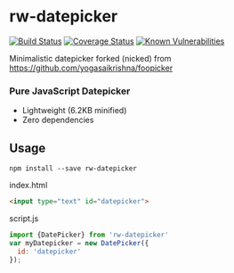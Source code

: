 # rw-datepicker

[![Build Status](https://travis-ci.org/rw251/rw-datepicker.svg?branch=master)](https://travis-ci.org/rw251/rw-datepicker)
[![Coverage Status](https://coveralls.io/repos/github/rw251/rw-datepicker/badge.svg?branch=master)](https://coveralls.io/github/rw251/rw-datepicker?branch=master)
[![Known Vulnerabilities](https://snyk.io/test/github/rw251/rw-datepicker/badge.svg)](https://snyk.io/test/github/rw251/rw-datepicker)

Minimalistic datepicker forked (nicked) from https://github.com/yogasaikrishna/foopicker


### Pure JavaScript Datepicker

* Lightweight (6.2KB minified)
* Zero dependencies

## Usage

```
npm install --save rw-datepicker
```

index.html
```html
<input type="text" id="datepicker">
```

script.js
```js
import {DatePicker} from 'rw-datepicker'
var myDatepicker = new DatePicker({
  id: 'datepicker'
});
```

